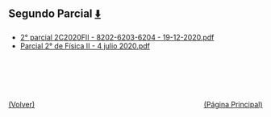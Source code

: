 
<html>
<body>
<h2>Segundo Parcial <a href="https://downgit.github.io/#/home?url=https://github.com/Apuntes-FIUBA/Apuntes-Electronica/tree/main/82 - Física/8202 - Fisica II/Examenes/Parciales/Segundo Parcial" style="font-size:20px">  ⬇️ </a></h2>
<ul>
    <li><a href="2° parcial 2C2020FII - 8202-6203-6204 - 19-12-2020.pdf">2° parcial 2C2020FII - 8202-6203-6204 - 19-12-2020.pdf</a></li>
    <li><a href="Parcial 2° de Física II - 4 julio 2020.pdf">Parcial 2° de Física II - 4 julio 2020.pdf</a></li>
</ul>
</body>
</html>



































<br><br><br><br><br><a href="../" style="float: left">(Volver)</a> <a href="https://apuntes-fiuba.github.io/Apuntes-Electronica" style="float: right">(Página Principal)</a>
